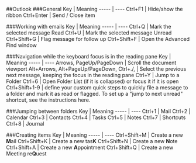 ##Outlook
###General
Key  | Meaning
-----  | ----
Ctrl+F1  | Hide/show the ribbon
Ctrl+Enter  | Send / Close item
 
###Working with emails
Key  | Meaning
-----  | ----
Ctrl+Q  | Mark the selected message Read
Ctrl+U  | Mark the selected message Unread
Ctrl+Shift+G  | Flag message for follow up
Ctrl+Shift+F  | Open the Advanced Find window
 
###Navigation while the keyboard focus is in the reading pane
Key  | Meaning
-----  | ----
Arrows, PageUp/PageDown  | Scroll the document viewport
Alt+Arrows, Alt+PageUp/PageDown, Ctrl+./,  | Select the previous next message, keeping the focus in the reading pane
Ctrl+Y  | Jump to a Folder
Ctrl+6  | Open Folder List (if it is collapsed) or focus it if it is open
Ctrl+Shift+1-9  | define your custom quick steps to quickly file a message to a folder and mark it as read or flagged.
To set up a "jump to next unread" shortcut, see the instructions here.
 
###Jumping between folders
Key  | Meaning
-----  | ----
Ctrl+1  | Mail
Ctrl+2  | Calendar
Ctrl+3  | Contacts
Ctrl+4  | Tasks
Ctrl+5  | Notes
Ctrl+7  | Shortcuts
Ctrl+8  | Journal
 
###Creating items
Key  | Meaning
-----  | ----
Ctrl+Shift+M  | Create a new **M**ail
Ctrl+Shift+K  | Create a new tas**K**
Ctrl+Shift+N  | Create a new **N**ote
Ctrl+Shift+A  | Create a new **A**ppointment
Ctrl+Shift+Q  | Create a new Meeting re**Q**uest
